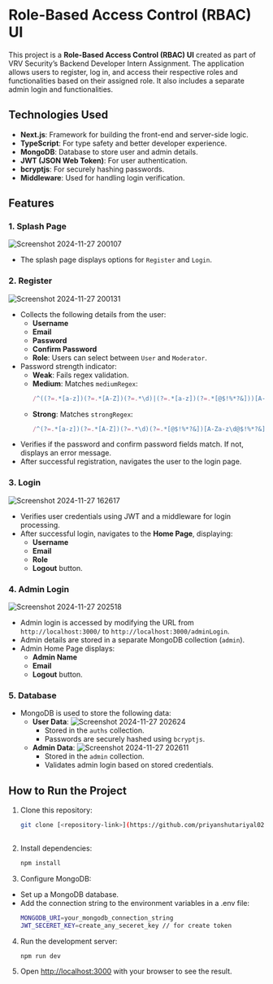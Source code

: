 # Role-Based Access Control (RBAC) UI

This project is a **Role-Based Access Control (RBAC) UI** created as part of VRV Security’s Backend Developer Intern Assignment. The application allows users to register, log in, and access their respective roles and functionalities based on their assigned role. It also includes a separate admin login and functionalities.

## Technologies Used
- **Next.js**: Framework for building the front-end and server-side logic.
- **TypeScript**: For type safety and better developer experience.
- **MongoDB**: Database to store user and admin details.
- **JWT (JSON Web Token)**: For user authentication.
- **bcryptjs**: For securely hashing passwords.
- **Middleware**: Used for handling login verification.

## Features

### 1. Splash Page
![Screenshot 2024-11-27 200107](https://github.com/user-attachments/assets/40feb15c-f23c-4ef2-b1a5-44b91404284a)
- The splash page displays options for `Register` and `Login`.

### 2. Register
![Screenshot 2024-11-27 200131](https://github.com/user-attachments/assets/65243180-887a-4bde-a02d-8729954b25a8)
- Collects the following details from the user:
  - **Username**
  - **Email**
  - **Password**
  - **Confirm Password**
  - **Role**: Users can select between `User` and `Moderator`.
- Password strength indicator:
  - **Weak**: Fails regex validation.
  - **Medium**: Matches `mediumRegex`:
    ```javascript
    /^((?=.*[a-z])(?=.*[A-Z])(?=.*\d)|(?=.*[a-z])(?=.*[@$!%*?&]))[A-Za-z\d@$!%*?&]{6,}$/;
    ```
  - **Strong**: Matches `strongRegex`:
    ```javascript
    /^(?=.*[a-z])(?=.*[A-Z])(?=.*\d)(?=.*[@$!%*?&])[A-Za-z\d@$!%*?&]{8,}$/;
    ```
- Verifies if the password and confirm password fields match. If not, displays an error message.
- After successful registration, navigates the user to the login page.

### 3. Login
![Screenshot 2024-11-27 162617](https://github.com/user-attachments/assets/c7ed661f-c282-42ec-ae52-243adf268749)
- Verifies user credentials using JWT and a middleware for login processing.
- After successful login, navigates to the **Home Page**, displaying:
  - **Username**
  - **Email**
  - **Role**
  - **Logout** button.

### 4. Admin Login
![Screenshot 2024-11-27 202518](https://github.com/user-attachments/assets/1a8a9728-3e3a-4e79-b7d2-0532e662e53c)
- Admin login is accessed by modifying the URL from `http://localhost:3000/` to `http://localhost:3000/adminLogin`.
- Admin details are stored in a separate MongoDB collection (`admin`).
- Admin Home Page displays:
  - **Admin Name**
  - **Email**
  - **Logout** button.

### 5. Database
- MongoDB is used to store the following data:
  - **User Data**:
    ![Screenshot 2024-11-27 202624](https://github.com/user-attachments/assets/1b68644c-25b8-4034-8633-bf851b8c265e)
    - Stored in the `auths` collection.
    - Passwords are securely hashed using `bcryptjs`.
  - **Admin Data**:
    ![Screenshot 2024-11-27 202611](https://github.com/user-attachments/assets/17527d02-b93d-4dd2-8668-7dca7b56ab58)
    - Stored in the `admin` collection.
    - Validates admin login based on stored credentials.

## How to Run the Project
1. Clone this repository:
   ```bash
   git clone [<repository-link>](https://github.com/priyanshutariyal02/RBAC.git)
  
2. Install dependencies:
   ```bash
   npm install

3. Configure MongoDB:
- Set up a MongoDB database.
- Add the connection string to the environment variables in a .env file:
  ```bash
  MONGODB_URI=your_mongodb_connection_string
  JWT_SECERET_KEY=create_any_seceret_key // for create token

4. Run the development server:
   ```bash
   npm run dev

5. Open [http://localhost:3000](http://localhost:3000) with your browser to see the result.


